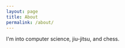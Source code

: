 ```yaml
---
layout: page
title: About
permalink: /about/
---
```


I'm into computer science, jiu-jitsu, and chess.
